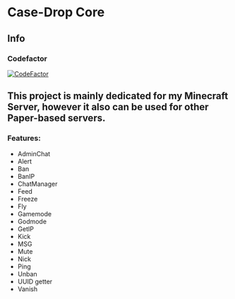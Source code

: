 # Case-Drop Core

## Info

### Codefactor

[![CodeFactor](https://www.codefactor.io/repository/github/Jakubk15/casedrop-core/badge)](https://www.codefactor.io/repository/github/Jakubk15/casedrop-core)


## This project is mainly dedicated for my Minecraft Server, however it also can be used for other Paper-based servers.

### Features:
- AdminChat
- Alert
- Ban
- BanIP
- ChatManager
- Feed
- Freeze
- Fly
- Gamemode
- Godmode
- GetIP
- Kick
- MSG
- Mute
- Nick
- Ping
- Unban
- UUID getter
- Vanish
